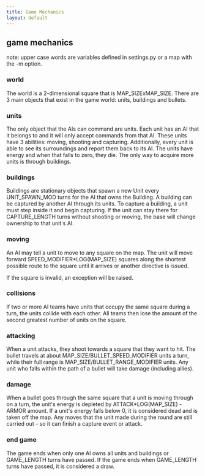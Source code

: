 ```yaml
---
title: Game Mechanics
layout: default
---
```


## game mechanics

note: upper case words are variables defined in settings.py or a map with the
-m option.

### world

The world is a 2-dimensional square that is MAP_SIZExMAP_SIZE. There are 3
main objects that exist in the game world: units, buildings and bullets.

### units

The only object that the AIs can command are units. Each unit has an AI that
it belongs to and it will only accept commands from that AI. These units have
3 abilities: moving, shooting and capturing. Additionally, every unit is able
to see its surroundings and report them back to its AI. The units have energy
and when that falls to zero, they die. The only way to acquire more units is
through buildings.

### buildings

Buildings are stationary objects that spawn a new Unit every UNIT_SPAWN_MOD
turns for the AI that owns the Building. A building can be captured by another
AI through its units. To capture a building, a unit must step inside it and
begin capturing. If the unit can stay there for CAPTURE_LENGTH turns without
shooting or moving, the base will change ownership to that unit's AI.

### moving

An AI may tell a unit to move to any square on the map. The unit will move
forward SPEED_MODIFIER*LOG(MAP_SIZE) squares along the shortest possible route
to the square until it arrives or another directive is issued.

If the square is invalid, an exception will be raised.

### collisions

If two or more AI teams have units that occupy the same square during a turn,
the units collide with each other. All teams then lose the amount of the
second greatest number of units on the square.

### attacking

When a unit attacks, they shoot towards a square that they want to hit. The
bullet travels at about MAP_SIZE/BULLET_SPEED_MODIFIER units a turn, while
their full range is MAP_SIZE/BULLET_RANGE_MODIFIER units. Any unit who falls
within the path of a bullet will take damage (including allies).

### damage

When a bullet goes through the same square that a unit is moving through on a
turn, the unit's energy is depleted by ATTACK*LOG(MAP_SIZE) - ARMOR amount. If
a unit's energy falls below 0, it is considered dead and is taken off the map.
Any moves that the unit made during the round are still carried out - so it
can finish a capture event or attack.

### end game

The game ends when only one AI owns all units and buildings or GAME_LENGTH
turns have passed. If the game ends when GAME_LENGTH turns have passed, it is
considered a draw.

